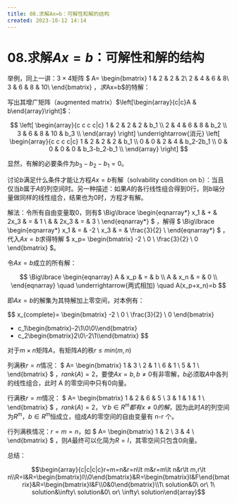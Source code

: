 ```yaml
---
title: 08.求解Ax=b：可解性和解的结构
created: 2023-10-12 14:14
---
```


<!-- markdownlint-disable MD025 -->

# 08.求解$Ax=b$：可解性和解的结构

举例，同上一讲：$3 \times 4$矩阵
$
A=
\begin{bmatrix}
1 & 2 & 2 & 2\\
2 & 4 & 6 & 8\\
3 & 6 & 8 & 10\\
\end{bmatrix}
$，求$Ax=b$的特解：

写出其增广矩阵（augmented matrix）$\left[\begin{array}{c|c}A & b\end{array}\right]$：

$$
\left[
\begin{array}{c c c c|c}
1 & 2 & 2 & 2 & b_1 \\
2 & 4 & 6 & 8 & b_2 \\
3 & 6 & 8 & 10 & b_3 \\
\end{array}
\right]
\underrightarrow{消元}
\left[
\begin{array}{c c c c|c}
1 & 2 & 2 & 2 & b_1 \\
0 & 0 & 2 & 4 & b_2-2b_1 \\
0 & 0 & 0 & 0 & b_3-b_2-b_1 \\
\end{array}
\right]
$$

显然，有解的必要条件为$b_3-b_2-b_1=0$。

讨论$b$满足什么条件才能让方程$Ax=b$有解（solvability condition on b）：当且仅当$b$属于$A$的列空间时。另一种描述：如果$A$的各行线性组合得到$0$行，则$b$端分量做同样的线性组合，结果也为$0$时，方程才有解。

解法：令所有自由变量取$0$，则有$
\Big\lbrace
\begin{eqnarray*}
x_1 & + & 2x_3 & = & 1 \\
    &   & 2x_3 & = & 3 \\
\end{eqnarray*}
$
，解得
$
\Big\lbrace
\begin{eqnarray*}
x_1 & = & -2 \\
x_3 & = & \frac{3}{2} \\
\end{eqnarray*}
$
，代入$Ax=b$求得特解
$
x_p=
\begin{bmatrix}
-2 \\ 0 \\ \frac{3}{2} \\ 0
\end{bmatrix}
$。

令$Ax=b$成立的所有解：

$$
\Big\lbrace
\begin{eqnarray}
A & x_p & = & b \\
A & x_n & = & 0 \\
\end{eqnarray}
\quad
\underrightarrow{两式相加}
\quad
A(x_p+x_n)=b
$$

即$Ax=b$的解集为其特解加上零空间，对本例有：

$$
x\_{complete}=
\begin{bmatrix}
-2 \\ 0 \\ \frac{3}{2} \\ 0
\end{bmatrix}

- c_1\begin{bmatrix}-2\\1\\0\\0\\\end{bmatrix}
- c_2\begin{bmatrix}2\\0\\-2\\1\\\end{bmatrix}
$$

对于$m \times n$矩阵$A$，有矩阵$A$的秩$r \leq min(m, n)$

列满秩$r=n$情况：
$
A=
\begin{bmatrix}
1 & 3 \\
2 & 1 \\
6 & 1 \\
5 & 1 \\
\end{bmatrix}
$
，$rank(A)=2$，要使$Ax=b, b \neq 0$有非零解，$b$必须取$A$中各列的线性组合，此时 A 的零空间中只有$0$向量。

行满秩$r=m$情况：
$
A=
\begin{bmatrix}
1 & 2 & 6 & 5 \\
3 & 1 & 1 & 1 \\
\end{bmatrix}
$
，$rank(A)=2$，$\forall b \in R^m都有x \neq 0的解$，因为此时$A$的列空间为$R^m$，$b \in R^m$恒成立，组成$A$的零空间的自由变量有 n-r 个。

行列满秩情况：$r=m=n$，如
$
A=
\begin{bmatrix}
1 & 2 \\
3 & 4 \\
\end{bmatrix}
$
，则$A$最终可以化简为$R=I$，其零空间只包含$0$向量。

总结：

$$\begin{array}{c|c|c|c}r=m=n&r=n\lt m&r=m\lt n&r\lt m,r\lt n\\R=I&R=\begin{bmatrix}I\\0\end{bmatrix}&R=\begin{bmatrix}I&F\end{bmatrix}&R=\begin{bmatrix}I&F\\0&0\end{bmatrix}\\1\ solution&0\ or\ 1\ solution&\infty\ solution&0\ or\ \infty\ solution\end{array}$$
